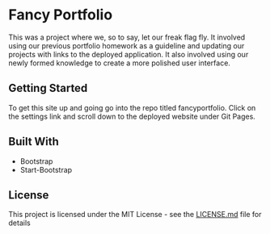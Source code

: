 # Fancy Portfolio

This was a project where we, so to say, let our freak flag fly. It involved using our previous portfolio homework as a guideline and updating our projects with links to the deployed application. It also involved using our newly formed knowledge to create a more polished user interface.

## Getting Started

To get this site up and going go into the repo titled fancyportfolio. Click on the settings link and scroll down to the deployed website under Git Pages.

## Built With

* Bootstrap
* Start-Bootstrap

## License

This project is licensed under the MIT License - see the [LICENSE.md](LICENSE.md) file for details
